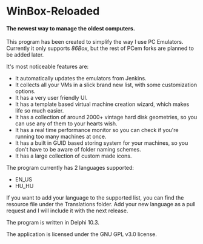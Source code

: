 # WinBox-Reloaded
#### The newest way to manage the oldest computers.

This program has been created to simplify the way I use PC Emulators.
Currently it only supports *86Box*, but the rest of PCem forks are planned to be added later.

It's most noticeable features are:
- It automatically updates the emulators from Jenkins.
- It collects all your VMs in a slick brand new list, with some customization options.
- It has a very user friendly UI.
- It has a template based virtual machine creation wizard, which makes life so much easier.
- It has a collection of around 2000+ vintage hard disk geometries, so you can use any of them to your hearts wish.
- It has a real time performance monitor so you can check if you're running too many machines at once.
- It has a built in GUID based storing system for your machines, so you don't have to be aware of folder naming schemes.
- It has a large collection of custom made icons.

The program currently has 2 languages supported:
- EN_US
- HU_HU

If you want to add your language to the supported list, you can find the resource file under the Translations folder.
Add your new language as a pull request and I will include it with the next release.

The program is written in Delphi 10.3.

The application is licensed under the GNU GPL v3.0 license.
